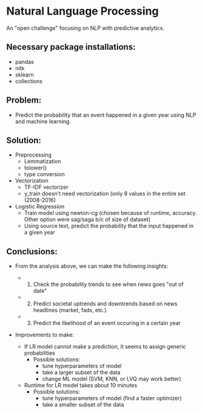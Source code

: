 # Natural Language Processing
An "open challenge" focusing on NLP with predictive analytics.


## Necessary package installations:
- pandas
- nltk
- sklearn
- collections

## Problem:
- Predict the probability that an event happened in a given year using NLP and machine learning.

## Solution:
- Preprocessing
  - Lemmatization
  - tolower()
  - type conversion
- Vectorization
  - TF-IDF vectorizer
  - y_train doesn't need vectorization (only 8 values in the entire set (2008-2016)
- Logistic Regression
  - Train model using newton-cg (chosen because of runtime, accuracy. Other option were sag/saga b/c of size of dataset)
  - Using source text, predict the probability that the input happened in a given year

## Conclusions:
- From the analysis above, we can make the following insights:
  - 1. Check the probability trends to see when news goes "out of date"
  - 2. Predict societal uptrends and downtrends based on news headlines (market, fads, etc.)
  - 3. Predict the likelihood of an event occuring in a certain year

- Improvements to make:
  - If LR model cannot make a prediction, it seems to assign generic probabilities
    - Possible solutions: 
      - tune hyperparameters of model
      - take a larger subset of the data
      - change ML model (SVM, KNN, or LVQ may work better)
  - Runtime for LR model takes about 10 minutes
    - Possible solutions:
      - tune hyperparameters of model (find a faster optimizer)
      - take a smaller subset of the data


